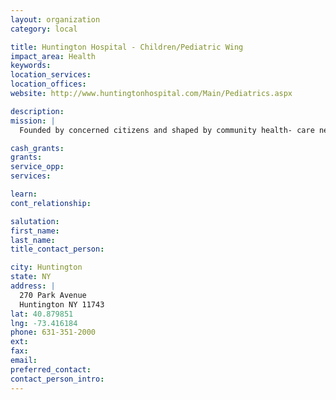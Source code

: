 ```yaml
---
layout: organization
category: local

title: Huntington Hospital - Children/Pediatric Wing
impact_area: Health
keywords: 
location_services: 
location_offices: 
website: http://www.huntingtonhospital.com/Main/Pediatrics.aspx

description: 
mission: |
  Founded by concerned citizens and shaped by community health- care needs, Huntington Hospital is a full-service, not-for-profit, community hospital, serving Huntington Township and surrounding communities. The Hospital is a member of the North Shore-Long Island Jewish Health System and shares in the System's vision of being a preeminent healthcare delivery system in the tradition of excellence, and the embodiment of community values and human dignity. Our primary mission is to provide a full range of inpatient, outpatient, and specialized healthcare services within an environment nurtured by respect and safety. We are committed to giving our patients high-quality and technologically advanced care by competent professionals in order to maintain and improve the health and well-being of the community. 

cash_grants: 
grants: 
service_opp: 
services: 

learn: 
cont_relationship: 

salutation: 
first_name: 
last_name: 
title_contact_person: 

city: Huntington
state: NY
address: |
  270 Park Avenue  
  Huntington NY 11743
lat: 40.879851
lng: -73.416184
phone: 631-351-2000
ext: 
fax: 
email: 
preferred_contact: 
contact_person_intro: 
---
```

